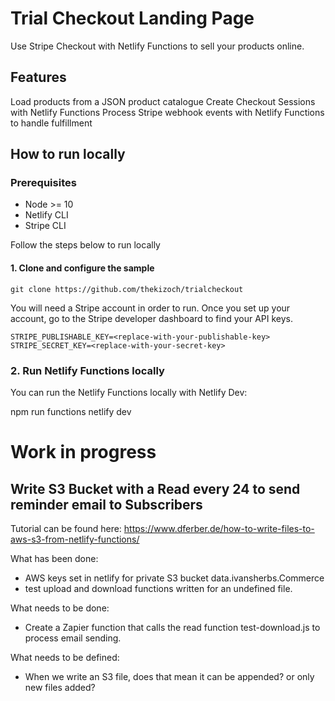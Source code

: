 # Trial Checkout Landing Page

Use Stripe Checkout with Netlify Functions to sell your products online.

## Features

Load products from a JSON product catalogue
Create Checkout Sessions with Netlify Functions
Process Stripe webhook events with Netlify Functions to handle fulfillment

## How to run locally

### Prerequisites

- Node >= 10
- Netlify CLI
- Stripe CLI

Follow the steps below to run locally

#### 1. Clone and configure the sample

```shell
git clone https://github.com/thekizoch/trialcheckout
```

You will need a Stripe account in order to run. Once you set up your account, go to the Stripe developer dashboard to find your API keys.

```
STRIPE_PUBLISHABLE_KEY=<replace-with-your-publishable-key>
STRIPE_SECRET_KEY=<replace-with-your-secret-key>
```

### 2. Run Netlify Functions locally

You can run the Netlify Functions locally with Netlify Dev:

npm run functions
netlify dev

# Work in progress

## Write S3 Bucket with a Read every 24 to send reminder email to Subscribers

Tutorial can be found here:
https://www.dferber.de/how-to-write-files-to-aws-s3-from-netlify-functions/

What has been done:
- AWS keys set in netlify for private S3 bucket data.ivansherbs.Commerce
- test upload and download functions written for an undefined file.


What needs to be done:
- Create a Zapier function that calls the read function test-download.js to process email sending.

What needs to be defined:
- When we write an S3 file, does that mean it can be appended? or only new files added?
